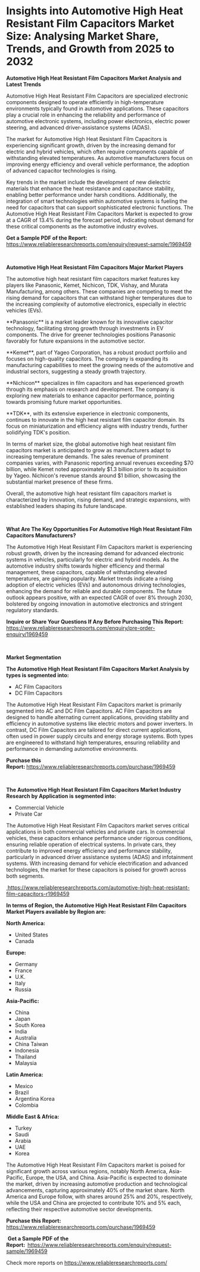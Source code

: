 <p><h1>Insights into Automotive High Heat Resistant Film Capacitors Market Size: Analysing Market Share, Trends, and Growth from 2025 to 2032</h1></p><p><strong>Automotive High Heat Resistant Film Capacitors Market Analysis and Latest Trends</strong></p>
<p><p>Automotive High Heat Resistant Film Capacitors are specialized electronic components designed to operate efficiently in high-temperature environments typically found in automotive applications. These capacitors play a crucial role in enhancing the reliability and performance of automotive electronic systems, including power electronics, electric power steering, and advanced driver-assistance systems (ADAS). </p><p>The market for Automotive High Heat Resistant Film Capacitors is experiencing significant growth, driven by the increasing demand for electric and hybrid vehicles, which often require components capable of withstanding elevated temperatures. As automotive manufacturers focus on improving energy efficiency and overall vehicle performance, the adoption of advanced capacitor technologies is rising.</p><p>Key trends in the market include the development of new dielectric materials that enhance the heat resistance and capacitance stability, enabling better performance under harsh conditions. Additionally, the integration of smart technologies within automotive systems is fueling the need for capacitors that can support sophisticated electronic functions. The Automotive High Heat Resistant Film Capacitors Market is expected to grow at a CAGR of 13.4% during the forecast period, indicating robust demand for these critical components as the automotive industry evolves.</p></p>
<p><strong>Get a Sample PDF of the Report:&nbsp;</strong> <a href="https://www.reliableresearchreports.com/enquiry/request-sample/1969459?utm_campaign=2128&utm_medium=2&utm_source=Github&utm_content=ia&utm_term=13022025&utm_id=automotive-high-heat-resistant-film-capacitors">https://www.reliableresearchreports.com/enquiry/request-sample/1969459</a></p>
<p>&nbsp;</p>
<p><strong>Automotive High Heat Resistant Film Capacitors Major Market Players</strong></p>
<p><p>The automotive high heat resistant film capacitors market features key players like Panasonic, Kemet, Nichicon, TDK, Vishay, and Murata Manufacturing, among others. These companies are competing to meet the rising demand for capacitors that can withstand higher temperatures due to the increasing complexity of automotive electronics, especially in electric vehicles (EVs).</p><p>**Panasonic** is a market leader known for its innovative capacitor technology, facilitating strong growth through investments in EV components. The drive for greener technologies positions Panasonic favorably for future expansions in the automotive sector.</p><p>**Kemet**, part of Yageo Corporation, has a robust product portfolio and focuses on high-quality capacitors. The company is expanding its manufacturing capabilities to meet the growing needs of the automotive and industrial sectors, suggesting a steady growth trajectory.</p><p>**Nichicon** specializes in film capacitors and has experienced growth through its emphasis on research and development. The company is exploring new materials to enhance capacitor performance, pointing towards promising future market opportunities.</p><p>**TDK**, with its extensive experience in electronic components, continues to innovate in the high heat resistant film capacitor domain. Its focus on miniaturization and efficiency aligns with industry trends, further solidifying TDK's position.</p><p>In terms of market size, the global automotive high heat resistant film capacitors market is anticipated to grow as manufacturers adapt to increasing temperature demands. The sales revenue of prominent companies varies, with Panasonic reporting annual revenues exceeding $70 billion, while Kemet noted approximately $1.3 billion prior to its acquisition by Yageo. Nichicon's revenue stands around $1 billion, showcasing the substantial market presence of these firms.</p><p>Overall, the automotive high heat resistant film capacitors market is characterized by innovation, rising demand, and strategic expansions, with established leaders shaping its future landscape.</p></p>
<p>&nbsp;</p>
<p><strong>What Are The Key Opportunities For Automotive High Heat Resistant Film Capacitors Manufacturers?</strong></p>
<p><p>The Automotive High Heat Resistant Film Capacitors market is experiencing robust growth, driven by the increasing demand for advanced electronic systems in vehicles, particularly for electric and hybrid models. As the automotive industry shifts towards higher efficiency and thermal management, these capacitors, capable of withstanding elevated temperatures, are gaining popularity. Market trends indicate a rising adoption of electric vehicles (EVs) and autonomous driving technologies, enhancing the demand for reliable and durable components. The future outlook appears positive, with an expected CAGR of over 8% through 2030, bolstered by ongoing innovation in automotive electronics and stringent regulatory standards.</p></p>
<p><strong>Inquire or Share Your Questions If Any Before Purchasing This Report:</strong> <a href="https://www.reliableresearchreports.com/enquiry/pre-order-enquiry/1969459?utm_campaign=2128&utm_medium=2&utm_source=Github&utm_content=ia&utm_term=13022025&utm_id=automotive-high-heat-resistant-film-capacitors">https://www.reliableresearchreports.com/enquiry/pre-order-enquiry/1969459</a></p>
<p>&nbsp;</p>
<p><strong>Market Segmentation</strong></p>
<p><strong>The Automotive High Heat Resistant Film Capacitors Market Analysis by types is segmented into:</strong></p>
<p><ul><li>AC Film Capacitors</li><li>DC Film Capacitors</li></ul></p>
<p><p>The Automotive High Heat Resistant Film Capacitors market is primarily segmented into AC and DC Film Capacitors. AC Film Capacitors are designed to handle alternating current applications, providing stability and efficiency in automotive systems like electric motors and power inverters. In contrast, DC Film Capacitors are tailored for direct current applications, often used in power supply circuits and energy storage systems. Both types are engineered to withstand high temperatures, ensuring reliability and performance in demanding automotive environments.</p></p>
<p><strong>Purchase this Report:&nbsp;</strong><a href="https://www.reliableresearchreports.com/purchase/1969459?utm_campaign=2128&utm_medium=2&utm_source=Github&utm_content=ia&utm_term=13022025&utm_id=automotive-high-heat-resistant-film-capacitors">https://www.reliableresearchreports.com/purchase/1969459</a></p>
<p>&nbsp;</p>
<p><strong>The Automotive High Heat Resistant Film Capacitors Market Industry Research by Application is segmented into:</strong></p>
<p><ul><li>Commercial Vehicle</li><li>Private Car</li></ul></p>
<p><p>The Automotive High Heat Resistant Film Capacitors market serves critical applications in both commercial vehicles and private cars. In commercial vehicles, these capacitors enhance performance under rigorous conditions, ensuring reliable operation of electrical systems. In private cars, they contribute to improved energy efficiency and performance stability, particularly in advanced driver assistance systems (ADAS) and infotainment systems. With increasing demand for vehicle electrification and advanced technologies, the market for these capacitors is poised for growth across both segments.</p></p>
<p><a href="https://www.reliableresearchreports.com/automotive-high-heat-resistant-film-capacitors-r1969459?utm_campaign=2128&utm_medium=2&utm_source=Github&utm_content=ia&utm_term=13022025&utm_id=automotive-high-heat-resistant-film-capacitors">&nbsp;https://www.reliableresearchreports.com/automotive-high-heat-resistant-film-capacitors-r1969459</a></p>
<p><strong>In terms of Region, the Automotive High Heat Resistant Film Capacitors Market Players available by Region are:</strong></p>
<p>
    <p> <strong> North America: </strong>
        <ul>
            <li>United States</li>
            <li>Canada</li>
        </ul>
        </p> 
    <p> <strong> Europe: </strong>
        <ul>
            <li>Germany</li>
            <li>France</li>
            <li>U.K.</li>
            <li>Italy</li>
            <li>Russia</li>
        </ul>
        </p> 
    <p> <strong> Asia-Pacific: </strong>
        <ul>
            <li>China</li>
            <li>Japan</li>
            <li>South Korea</li>
            <li>India</li>
            <li>Australia</li>
            <li>China Taiwan</li>
            <li>Indonesia</li>
            <li>Thailand</li>
            <li>Malaysia</li>
        </ul>
        </p> 
    <p> <strong> Latin America: </strong>
        <ul>
            <li>Mexico</li>
            <li>Brazil</li>
            <li>Argentina Korea</li>
            <li>Colombia</li>
        </ul>
        </p> 
    <p> <strong> Middle East & Africa: </strong>
        <ul>
            <li>Turkey</li>
            <li>Saudi</li>
            <li>Arabia</li>
            <li>UAE</li>
            <li>Korea</li>
        </ul>
    </p>
    </p>
<p><p>The Automotive High Heat Resistant Film Capacitors market is poised for significant growth across various regions, notably North America, Asia-Pacific, Europe, the USA, and China. Asia-Pacific is expected to dominate the market, driven by increasing automotive production and technological advancements, capturing approximately 40% of the market share. North America and Europe follow, with shares around 25% and 20%, respectively, while the USA and China are projected to contribute 10% and 5% each, reflecting their respective automotive sector developments.</p></p>
<p><strong>Purchase this Report: </strong><a href="https://www.reliableresearchreports.com/purchase/1969459?utm_campaign=2128&utm_medium=2&utm_source=Github&utm_content=ia&utm_term=13022025&utm_id=automotive-high-heat-resistant-film-capacitors">https://www.reliableresearchreports.com/purchase/1969459</a></p>
<p>&nbsp;<strong>Get a Sample PDF of the Report:&nbsp;&nbsp;</strong><a href="https://www.reliableresearchreports.com/enquiry/request-sample/1969459?utm_campaign=2128&utm_medium=2&utm_source=Github&utm_content=ia&utm_term=13022025&utm_id=automotive-high-heat-resistant-film-capacitors">https://www.reliableresearchreports.com/enquiry/request-sample/1969459</a></p>
<p><strong></strong></p>
<p>Check more reports on <a href="https://www.reliableresearchreports.com/?utm_campaign=2128&utm_medium=2&utm_source=Github&utm_content=ia&utm_term=13022025&utm_id=automotive-high-heat-resistant-film-capacitors">https://www.reliableresearchreports.com/</a></p>